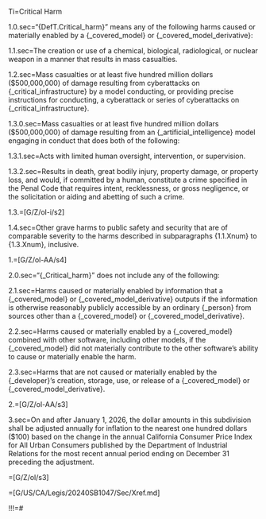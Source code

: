 Ti=Critical Harm

1.0.sec=“{DefT.Critical_harm}” means any of the following harms caused or materially enabled by a {_covered_model} or {_covered_model_derivative}:

1.1.sec=The creation or use of a chemical, biological, radiological, or nuclear weapon in a manner that results in mass casualties.

1.2.sec=Mass casualties or at least five hundred million dollars ($500,000,000) of damage resulting from cyberattacks on {_critical_infrastructure} by a model conducting, or providing precise instructions for conducting, a cyberattack or series of cyberattacks on {_critical_infrastructure}.

1.3.0.sec=Mass casualties or at least five hundred million dollars ($500,000,000) of damage resulting from an {_artificial_intelligence} model engaging in conduct that does both of the following:

1.3.1.sec=Acts with limited human oversight, intervention, or supervision.

1.3.2.sec=Results in death, great bodily injury, property damage, or property loss, and would, if committed by a human, constitute a crime specified in the Penal Code that requires intent, recklessness, or gross negligence, or the solicitation or aiding and abetting of such a crime.

1.3.=[G/Z/ol-i/s2]

1.4.sec=Other grave harms to public safety and security that are of comparable severity to the harms described in subparagraphs {1.1.Xnum} to {1.3.Xnum}, inclusive.

1.=[G/Z/ol-AA/s4]

2.0.sec=“{_Critical_harm}” does not include any of the following:

2.1.sec=Harms caused or materially enabled by information that a {_covered_model} or {_covered_model_derivative} outputs if the information is otherwise reasonably publicly accessible by an ordinary {_person} from sources other than a {_covered_model} or {_covered_model_derivative}.

2.2.sec=Harms caused or materially enabled by a {_covered_model} combined with other software, including other models, if the {_covered_model} did not materially contribute to the other software’s ability to cause or materially enable the harm.

2.3.sec=Harms that are not caused or materially enabled by the {_developer}’s creation, storage, use, or release of a {_covered_model} or {_covered_model_derivative}.

2.=[G/Z/ol-AA/s3]

3.sec=On and after January 1, 2026, the dollar amounts in this subdivision shall be adjusted annually for inflation to the nearest one hundred dollars ($100) based on the change in the annual California Consumer Price Index for All Urban Consumers published by the Department of Industrial Relations for the most recent annual period ending on December 31 preceding the adjustment.

=[G/Z/ol/s3]

=[G/US/CA/Legis/20240SB1047/Sec/Xref.md]

!!!=#
